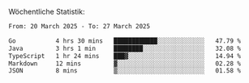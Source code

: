 
Wöchentliche Statistik:
<!--START_SECTION:waka-->

```txt
From: 20 March 2025 - To: 27 March 2025

Go           4 hrs 30 mins   ████████████░░░░░░░░░░░░░   47.79 %
Java         3 hrs 1 min     ████████░░░░░░░░░░░░░░░░░   32.08 %
TypeScript   1 hr 24 mins    ███▓░░░░░░░░░░░░░░░░░░░░░   14.94 %
Markdown     12 mins         ▓░░░░░░░░░░░░░░░░░░░░░░░░   02.28 %
JSON         8 mins          ▒░░░░░░░░░░░░░░░░░░░░░░░░   01.58 %
```

<!--END_SECTION:waka-->
